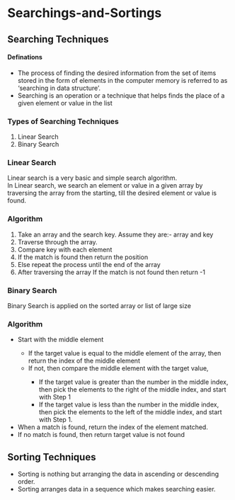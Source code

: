 # Searchings-and-Sortings
<h2>Searching Techniques</h2>
<h4>Definations</h4>
<ul>
  <li>The process of finding the desired information from the set of items stored in the form of elements in the computer memory is referred to as ‘searching in data structure’.</li>
  <li>Searching is an operation or a technique that helps finds the place of a given element or value in the list</li>
</ul>
<h3>Types of Searching Techniques</h3>
<ol>
  <li>Linear Search</li>
  <li>Binary Search</li>
</ol>
<h3>Linear Search</h3>
<p>Linear search is a very basic and simple search algorithm. <br>
In Linear search, we search an element or value in a given array by traversing the array from the starting, till the desired element or value is found.</p>
<h3>Algorithm</h3>
<ol>
  <li>Take an array and the search key. Assume they are:- array and key</li>
  <li>Traverse through the array.</li>
  <li>Compare key with each element</li>
  <li>If the match is found then return the position</li>
  <li>Else repeat the process until the end of the array</li>
  <li>After traversing the array If the match is not found then return -1</li>
</ol>
<h3>Binary Search</h3>
<p>Binary Search is applied on the sorted array or list of large size</p>
<h3>Algorithm</h3>
<ul>
  <li> Start with the middle element</li>
  <ul>
    <li>If the target value is equal to the middle element of the array, then return the index of the middle element</li>
    <li>If not, then compare the middle element with the target value,</li>
    <ul>
      <li>If the target value is greater than the number in the middle index, then pick the elements to the right of the middle index, and start with Step 1</li>
      <li>If the target value is less than the number in the middle index, then pick the elements to the left of the middle index, and start with Step 1.</li>
    </ul>
  </ul>
  <li>When a match is found, return the index of the element matched.</li>
  <li>If no match is found, then return target value is not found</li>
</ul>
<h2>Sorting Techniques</h2>
<ul>
  <li>Sorting is nothing but arranging the data in ascending or descending order.</li>
  <li>Sorting arranges data in a sequence which makes searching easier.</li>
</ul>
